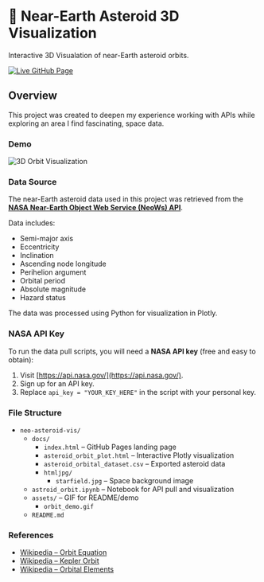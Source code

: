# 🚀 Near-Earth Asteroid 3D Visualization

Interactive 3D Visualation of near-Earth asteroid orbits.

[![Live GitHub Page](https://img.shields.io/badge/Live%20GitHub%20Page-%23007ACC?logo=github&logoColor=white)](https://jbeardsley8.github.io/neo-asteroid-vis/)



## Overview

This project was created to deepen my experience working with APIs while exploring an area I find fascinating, space data.

### Demo

![3D Orbit Visualization](assets/msedge_MzyFU8t5XD.gif)

### Data Source

The near-Earth asteroid data used in this project was retrieved from the **[NASA Near-Earth Object Web Service (NeoWs) API](https://api.nasa.gov/)**.

Data includes:
- Semi-major axis
- Eccentricity
- Inclination
- Ascending node longitude
- Perihelion argument
- Orbital period
- Absolute magnitude
- Hazard status

The data was processed using Python for visualization in Plotly.

### NASA API Key

To run the data pull scripts, you will need a **NASA API key** (free and easy to obtain):

1. Visit [https://api.nasa.gov/](https://api.nasa.gov/).
2. Sign up for an API key.
3. Replace `api_key = "YOUR_KEY_HERE"` in the script with your personal key.

### File Structure

- `neo-asteroid-vis/`
  - `docs/`
    - `index.html` – GitHub Pages landing page
    - `asteroid_orbit_plot.html` – Interactive Plotly visualization
    - `asteroid_orbital_dataset.csv` – Exported asteroid data
    - `htmljpg/`
      - `starfield.jpg` – Space background image
  - `astroid_orbit.ipynb` – Notebook for API pull and visualization
  - `assets/` – GIF for README/demo
    - `orbit_demo.gif`
  - `README.md` 

### References

- [Wikipedia – Orbit Equation](https://en.wikipedia.org/wiki/Orbit_equation)
- [Wikipedia – Kepler Orbit](https://en.wikipedia.org/wiki/Kepler_orbit)
- [Wikipedia – Orbital Elements](https://en.wikipedia.org/wiki/Orbital_elements#Position_in_orbit)

